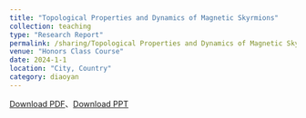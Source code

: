 ```yaml
---
title: "Topological Properties and Dynamics of Magnetic Skyrmions"
collection: teaching
type: "Research Report"
permalink: /sharing/Topological Properties and Dynamics of Magnetic Skyrmions
venue: "Honors Class Course"
date: 2024-1-1
location: "City, Country"
category: diaoyan
---
```


[Download PDF](http://ShangrunLu.github.io/files/固体物理讨论班课程论文.pdf)、[Download PPT](http://ShangrunLu.github.io/files/gutiwulitaolunbanPPT.pdf)
